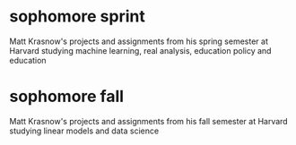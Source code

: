 # sophomore sprint
Matt Krasnow's projects and assignments from his spring semester at Harvard studying machine learning, real analysis, education policy and education

# sophomore fall
Matt Krasnow's projects and assignments from his fall semester at Harvard studying linear models and data science
